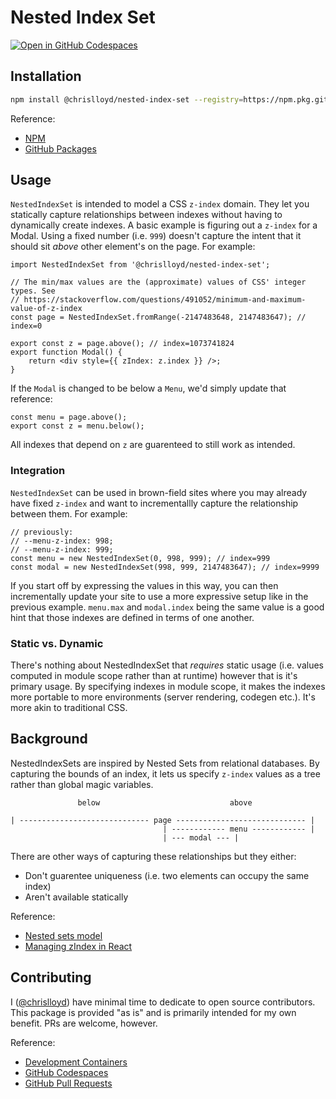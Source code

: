 # Nested Index Set
[![Open in GitHub Codespaces](https://github.com/codespaces/badge.svg)](https://github.com/codespaces/new?hide_repo_select=true&ref=main&repo=584865046)

<!-- TODO: Description -->

## Installation

```sh
npm install @chrislloyd/nested-index-set --registry=https://npm.pkg.github.com
```

Reference:
* [NPM](https://docs.npmjs.com)
* [GitHub Packages](https://docs.github.com/packages)

## Usage

`NestedIndexSet` is intended to model a CSS `z-index` domain. They let you statically capture relationships between indexes without having to dynamically create indexes. A basic example is figuring out a `z-index` for a Modal. Using a fixed number (i.e. `999`) doesn't capture the intent that it should sit _above_ other element's on the page. For example:

```tsx
import NestedIndexSet from '@chrislloyd/nested-index-set';

// The min/max values are the (approximate) values of CSS' integer types. See
// https://stackoverflow.com/questions/491052/minimum-and-maximum-value-of-z-index
const page = NestedIndexSet.fromRange(-2147483648, 2147483647); // index=0

export const z = page.above(); // index=1073741824
export function Modal() {
    return <div style={{ zIndex: z.index }} />;
}
```

If the `Modal` is changed to be below a `Menu`, we'd simply update that reference:

```tsx
const menu = page.above();
export const z = menu.below();
```

All indexes that depend on `z` are guarenteed to still work as intended.

### Integration

`NestedIndexSet` can be used in brown-field sites where you may already have fixed `z-index` and want to incrementallly capture the relationship between them. For example:

```tsx
// previously:
// --menu-z-index: 998;
// --menu-z-index: 999;
const menu = new NestedIndexSet(0, 998, 999); // index=999
const modal = new NestedIndexSet(998, 999, 2147483647); // index=9999
```

If you start off by expressing the values in this way, you can then incrementally update your site to use a more expressive setup like in the previous example. `menu.max` and `modal.index` being the same value is a good hint that those indexes are defined in terms of one another.

### Static vs. Dynamic

There's nothing about NestedIndexSet that _requires_ static usage (i.e. values computed in module scope rather than at runtime) however that is it's primary usage. By specifying indexes in module scope, it makes the indexes more portable to more environments (server rendering, codegen etc.). It's more akin to traditional CSS.

## Background

NestedIndexSets are inspired by Nested Sets from relational databases. By capturing the bounds of an index, it lets us specify `z-index` values as a tree rather than global magic variables.

```
               below                             above

| ----------------------------- page ----------------------------- |
                                  | ------------ menu ------------ | 
                                  | --- modal --- |
```

There are other ways of capturing these relationships but they either:

* Don't guarentee uniqueness (i.e. two elements can occupy the same index)
* Aren't available statically

Reference:
* [Nested sets model](https://en.wikipedia.org/wiki/Nested_set_model)
* [Managing zIndex in React](https://medium.com/@AsTexKG/managing-zindex-in-react-248f96eb1970)

## Contributing

I ([@chrislloyd](mailto:chris@chrislloyd.net)) have minimal time to dedicate to open source contributors. This package is provided "as is" and is primarily intended for my own benefit. PRs are welcome, however.

Reference:
* [Development Containers](https://containers.dev)
* [GitHub Codespaces](https://docs.github.com/codespaces)
* [GitHub Pull Requests](https://docs.github.com/pull-requests)
